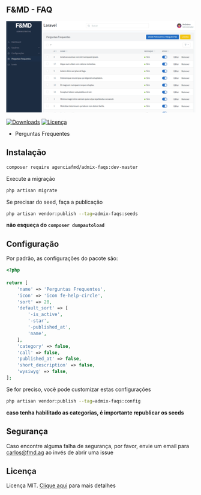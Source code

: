 ## F&MD - FAQ

![Área Administrativa](https://github.com/agenciafmd/admix-faqs/raw/master/docs/screenshot.png "Área Administrativa")

[![Downloads](https://img.shields.io/packagist/dt/agenciafmd/admix-faqs.svg?style=flat-square)](https://packagist.org/packages/agenciafmd/admix-faqs)
[![Licença](https://img.shields.io/badge/license-MIT-brightgreen.svg?style=flat-square)](LICENSE.md)

- Perguntas Frequentes

## Instalação

```bash
composer require agenciafmd/admix-faqs:dev-master
```

Execute a migração

```bash
php artisan migrate
```

Se precisar do seed, faça a publicação

```bash
php artisan vendor:publish --tag=admix-faqs:seeds
```

**não esqueça do `composer dumpautoload`**

## Configuração

Por padrão, as configurações do pacote são:

```php
<?php

return [
    'name' => 'Perguntas Frequentes',
    'icon' => 'icon fe-help-circle',
    'sort' => 20,
    'default_sort' => [
        '-is_active',
        '-star',
        '-published_at',
        'name',
    ],
    'category' => false,
    'call' => false,
    'published_at' => false,
    'short_description' => false,
    'wysiwyg' => false,
];
```

Se for preciso, você pode customizar estas configurações

```bash
php artisan vendor:publish --tag=admix-faqs:config
```

**caso tenha habilitado as categorias, é importante republicar os seeds**

## Segurança

Caso encontre alguma falha de segurança, por favor, envie um email para carlos@fmd.ag ao invés de abrir uma issue

## Licença

Licença MIT. [Clique aqui](LICENSE.md) para mais detalhes

